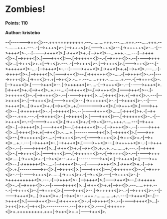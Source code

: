 # Zombies!
**Points: 110**

**Author: kristebo**

--[------->++<]>--.++++++++++++.---..........+++.---.....+++.---.....+++.---........+++.---..-[-->+++<]>-.[-->+++<]>.[--->++<]>--.[->+++++<]>-...-[-->+++<]>-.--[---->+++<]>.[->++<]>+.-[-->+<]>--...+++.-....---[-->+++<]>-.[-->+++<]>.[--->++<]>--.[->+++++<]>-.-[-->+++<]>-.--[---->+++<]>...[->++<]>+.+[-->+<]>.---..-[-->+++<]>-.[-->+++<]>.[--->++<]>--.[->+++++<]>-...-[-->+++<]>-.--[---->+++<]>.[->++<]>+.+[-->+<]>.---...-[-->+++<]>-.[-->+++<]>.[--->++<]>--.[->+++++<]>-.....-[-->+++<]>-.--[---->+++<]>..[->++<]>+.+[-->+<]>.-...+.---......+++.-..........+.---.-[-->+++<]>-.[-->+++<]>.[--->++<]>--.[->+++++<]>-....-[-->+++<]>-.--[---->+++<]>.[->++<]>+.-[-->+<]>..+.---...-[-->+++<]>-.[-->+++<]>.[--->++<]>--.[->+++++<]>-.-[-->+++<]>-.--[---->+++<]>....[->++<]>+.+[-->+<]>.-.---[-->+++<]>-.[-->+++<]>.[--->++<]>--.[->+++++<]>-.-[-->+++<]>-.--[---->+++<]>...[->++<]>+.-[-->+<]>..+.[--------->+<]>.[-->+++<]>.[--->++<]>--.[->+++++<]>-.-[-->+++<]>-.--[---->+++<]>......[->++<]>+.-[-->+<]>--.+++.---.-[-->+++<]>-.[-->+++<]>.[--->++<]>--.[->+++++<]>-..-[-->+++<]>-.--[---->+++<]>.[->++<]>+.-[-->+<]>--..+++.-.....---[-->+++<]>-.[-->+++<]>.[--->++<]>--.[->+++++<]>-.-[-->+++<]>-.--[---->+++<]>...[->++<]>+.+[-->+<]>.-.....+.[--------->+<]>.[-->+++<]>.[--->++<]>--.[->+++++<]>-....-[-->+++<]>-.--[---->+++<]>.[->++<]>+.-[-->+<]>...+.-.---[-->+++<]>-.[-->+++<]>.[--->++<]>--.[->+++++<]>-.-[-->+++<]>-.--[---->+++<]>...[->++<]>+.-[-->+<]>.+.-.+..-.........+.---.-[-->+++<]>-.[-->+++<]>.[--->++<]>--.[->+++++<]>-.-[-->+++<]>-.--[---->+++<]>.....[->++<]>+.-[-->+<]>--.+++.[--------->+<]>.[-->+++<]>.[--->++<]>--.[->+++++<]>-....-[-->+++<]>-.--[---->+++<]>.[->++<]>+.-[-->+<]>.+.[--------->+<]>.[-->+++<]>.[--->++<]>--.[->+++++<]>-.-[-->+++<]>-.--[---->+++<]>.......[->++<]>+.-[-->+<]>.---[-->+++<]>-.[->+++++++++<]>.---.-[-->+++<]>-.[-->+++<]>.[--->++<]>--.[->+++++<]>-..-[-->+++<]>-.--[---->+++<]>...[->++<]>+.+[-->+<]>.---......+++.---.-[-->+++<]>-.[-->+++<]>.[--->++<]>--.[->+++++<]>-..-[-->+++<]>-.--[---->+++<]>...[->++<]>+.-[-->+<]>--.+++.-.............+.-.---[-->+++<]>-.[-->+++<]>.[--->++<]>--.[->+++++<]>-.-[-->+++<]>-.--[---->+++<]>...[->++<]>+.-[-->+<]>.-----------.---[->++<]>.----.[->+++++<]>+.+++++++++.+++[->++<]>+.+[--->++<]>.
